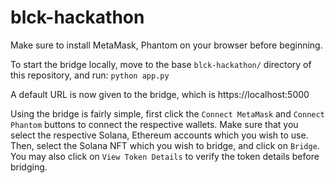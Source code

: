 # blck-hackathon

Make sure to install MetaMask, Phantom on your browser before beginning.

To start the bridge locally, move to the base `blck-hackathon/` directory of this repository, and run:
`python app.py`

A default URL is now given to the bridge, which is https://localhost:5000

Using the bridge is fairly simple, first click the `Connect MetaMask` and `Connect Phantom` buttons to connect the respective wallets. Make sure that you select the respective Solana, Ethereum accounts which you wish to use. Then, select the Solana NFT which you wish to bridge, and click on `Bridge`. You may also click on `View Token Details` to verify the token details before bridging.
